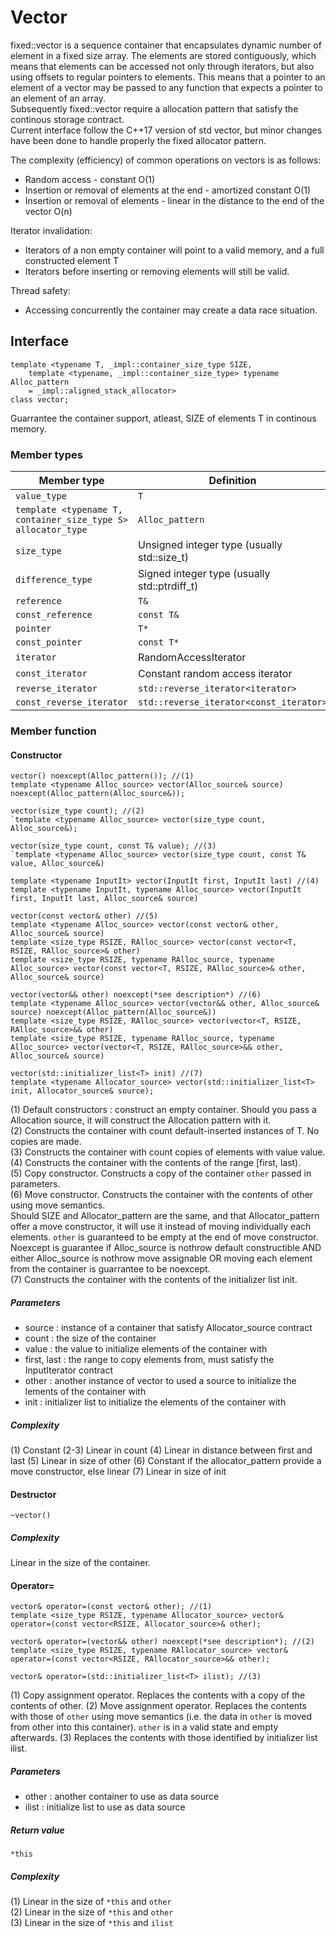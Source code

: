 # Vector

fixed::vector is a sequence container that encapsulates dynamic number of element in a fixed size array.
The elements are stored contiguously, which means that elements can be accessed not only through iterators, but also using offsets to regular pointers to elements. This means that a pointer to an element of a vector may be passed to any function that expects a pointer to an element of an array.   
Subsequently fixed::vector require a allocation pattern that satisfy the continous storage contract.   
Current interface follow the C++17 version of std vector, but minor changes have been done to handle properly the fixed allocator pattern. 

The complexity (efficiency) of common operations on vectors is as follows:
- Random access - constant O(1)
- Insertion or removal of elements at the end - amortized constant O(1)
- Insertion or removal of elements - linear in the distance to the end of the vector O(n) 

Iterator invalidation:
- Iterators of a non empty container will point to a valid memory, and a full constructed element T
- Iterators before inserting or removing elements will still be valid.

Thread safety:
- Accessing concurrently the container may create a data race situation.

## Interface

```
template <typename T, _impl::container_size_type SIZE,
    template <typename, _impl::container_size_type> typename Alloc_pattern
    = _impl::aligned_stack_allocator>
class vector;
```   
Guarrantee the container support, atleast, SIZE of elements T in continous memory.

### Member types
|  Member type | Definition |
| ---  | --- |
| `value_type` | `T` | 
| `template <typename T, container_size_type S> allocator_type` | `Alloc_pattern` |
| `size_type` |  Unsigned integer type (usually std::size_t) |
| `difference_type` |  Signed integer type (usually std::ptrdiff_t) |
| `reference` | `T&` |
| `const_reference` | `const T&` |
| `pointer` | `T*` |
| `const_pointer` | `const T*` |
| `iterator` | RandomAccessIterator |
| `const_iterator` | Constant random access iterator |
| `reverse_iterator` | `std::reverse_iterator<iterator>` |
| `const_reverse_iterator` | `std::reverse_iterator<const_iterator>` |

### Member function

#### Constructor

```
vector() noexcept(Alloc_pattern()); //(1)
template <typename Alloc_source> vector(Alloc_source& source) noexcept(Alloc_pattern(Alloc_source&));
```
```
vector(size_type count); //(2)
`template <typename Alloc_source> vector(size_type count, Alloc_source&);
```
```
vector(size_type count, const T& value); //(3)
`template <typename Alloc_source> vector(size_type count, const T& value, Alloc_source&)
```
```
template <typename InputIt> vector(InputIt first, InputIt last) //(4)
template <typename InputIt, typename Alloc_source> vector(InputIt first, InputIt last, Alloc_source& source)
```
```
vector(const vector& other) //(5)
template <typename Alloc_source> vector(const vector& other, Alloc_source& source)
template <size_type RSIZE, RAlloc_source> vector(const vector<T, RSIZE, RAlloc_source>& other)
template <size_type RSIZE, typename RAlloc_source, typename Alloc_source> vector(const vector<T, RSIZE, RAlloc_source>& other, Alloc_source& source)
```
```
vector(vector&& other) noexcept(*see description*) //(6)
template <typename Alloc_source> vector(vector&& other, Alloc_source& source) noexcept(Alloc_pattern(Alloc_source&))
template <size_type RSIZE, RAlloc_source> vector(vector<T, RSIZE, RAlloc_source>&& other)
template <size_type RSIZE, typename RAlloc_source, typename Alloc_source> vector(vector<T, RSIZE, RAlloc_source>&& other, Alloc_source& source)
```
```
vector(std::initializer_list<T> init) //(7)
template <typename Allocator_source> vector(std::initializer_list<T> init, Allocator_source& source);
```

(1) Default constructors : construct an empty container. Should you pass a Allocation source, it will construct the Allocation pattern with it.   
(2) Constructs the container with count default-inserted instances of T. No copies are made.   
(3) Constructs the container with count copies of elements with value value.   
(4) Constructs the container with the contents of the range [first, last).   
(5) Copy constructor. Constructs a copy of the container `other` passed in parameters.   
(6) Move constructor. Constructs the container with the contents of other using move semantics.   
Should SIZE and Allocator_pattern are the same, and that Allocator_pattern offer a move constructor, it will use it instead of moving individually each elements. `other` is guaranteed to be empty at the end of move constructor.   
Noexcept is guarantee if Alloc_source is nothrow default constructible AND either Alloc_source is nothrow move assignable OR moving each element from the container is guarrantee to be noexcept.   
(7) Constructs the container with the contents of the initializer list init.

##### Parameters

- source : instance of a container that satisfy Allocator_source contract
- count : the size of the container
- value : the value to initialize elements of the container with
- first, last : the range to copy elements from, must satisfy the InputIterator contract 
- other : another instance of vector to used a source to initialize the lements of the container with
- init : initializer list to initialize the elements of the container with

##### Complexity

(1) Constant
(2-3) Linear in count
(4) Linear in distance between first and last
(5) Linear in size of other
(6) Constant if the allocator_pattern provide a move constructor, else linear
(7) Linear in size of init

#### Destructor

`~vector()`

##### Complexity
Linear in the size of the container.

#### Operator=
```
vector& operator=(const vector& other); //(1)
template <size_type RSIZE, typename Allocator_source> vector& operator=(const vector<RSIZE, Allocator_source>& other);
```
```
vector& operator=(vector&& other) noexcept(*see description*); //(2)
template <size_type RSIZE, typename RAllocator_source> vector& operator=(const vector<RSIZE, RAllocator_source>&& other);
```
```
vector& operator=(std::initializer_list<T> ilist); //(3)
```
(1) Copy assignment operator. Replaces the contents with a copy of the contents of other.
(2) Move assignment operator. Replaces the contents with those of `other` using move semantics (i.e. the data in `other` is moved from other into this container). `other` is in a valid state and empty afterwards.
(3) Replaces the contents with those identified by initializer list ilist.

##### Parameters
- other : another container to use as data source
- ilist : initialize list to use as data source

##### Return value
`*this`

##### Complexity
(1) Linear in the size of `*this` and `other`   
(2) Linear in the size of `*this` and `other`   
(3) Linear in the size of `*this` and `ilist`   

